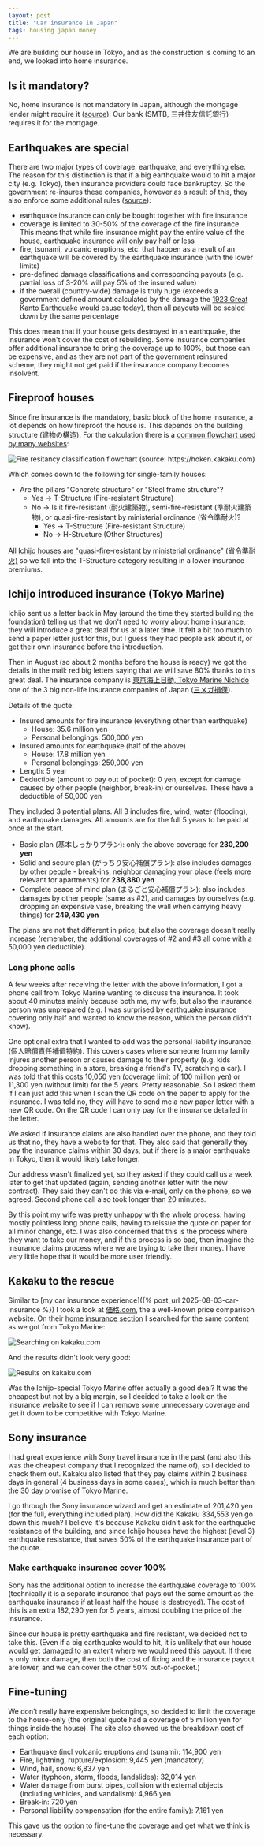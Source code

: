 ```yaml
---
layout: post
title: "Car insurance in Japan"
tags: housing japan money
---
```


We are building our house in Tokyo, and as the construction is coming to an end, we looked into home insurance.

<!--break-->

## Is it mandatory?

No, home insurance is not mandatory in Japan, although the mortgage lender might require it ([source](https://kasai.insweb.co.jp/not-subscribe/)). Our bank (SMTB, 三井住友信託銀行) requires it for the mortgage.

## Earthquakes are special

There are two major types of coverage: earthquake, and everything else. The reason for this distinction is that if a big earthquake would to hit a major city (e.g. Tokyo), then insurance providers could face bankruptcy. So the government re-insures these companies, however as a result of this, they also enforce some additional rules ([source](https://www.nihonjishin.co.jp/insurance/about.html)):

* earthquake insurance can only be bought together with fire insurance
* coverage is limited to 30-50% of the coverage of the fire insurance. This means that while fire insurance might pay the entire value of the house, earthquake insurance will only pay half or less
* fire, tsunami, vulcanic eruptions, etc. that happen as a result of an earthquake will be covered by the earthquake insurance (with the lower limits)
* pre-defined damage classifications and corresponding payouts (e.g. partial loss of 3-20% will pay 5% of the insured value)
* if the overall (country-wide) damage is truly huge (exceeds a government defined amount calculated by the damage the [1923 Great Kanto Earthquake](https://en.wikipedia.org/wiki/1923_Great_Kant%C5%8D_earthquake) would cause today), then all payouts will be scaled down by the same percentage

This does mean that if your house gets destroyed in an earthquake, the insurance won't cover the cost of rebuilding. Some insurance companies offer additional insurance to bring the coverage up to 100%, but those can be expensive, and as they are not part of the government reinsured scheme, they might not get paid if the insurance company becomes insolvent.

## Fireproof houses

Since fire insurance is the mandatory, basic block of the home insurance, a lot depends on how fireproof the house is. This depends on the building structure (建物の構造). For the calculation there is a [common flowchart used by many websites](https://hoken.kakaku.com/kasai/select/kouzou/#:~:text=%E8%A9%B2%E5%BD%93%E3%81%97%E3%81%AA%E3%81%84%E5%BB%BA%E7%89%A9-,%E6%A7%8B%E9%80%A0%E7%B4%9A%E5%88%A5%E3%81%AE%E5%88%A4%E5%AE%9A%E3%83%9D%E3%82%A4%E3%83%B3%E3%83%88,-%E5%BB%BA%E7%89%A9%E3%81%AE%E6%A7%8B%E9%80%A0):

![Fire resitancy classification flowchart (source: https://hoken.kakaku.com)](/assets/2025-09-xx-home-insurance/kasai_kouzou_chart.png#lb)

Which comes down to the following for single-family houses:

* Are the pillars "Concrete structure" or "Steel frame structure"?
  * Yes → T-Structure (Fire-resistant Structure)
  * No → Is it fire-resistant (耐火建築物), semi-fire-resistant (準耐火建築物), or quasi-fire-resistant by ministerial ordinance (省令準耐火)?
    * Yes → T-Structure (Fire-resistant Structure)
    * No → H-Structure (Other Structures)

[All Ichijo houses are "quasi-fire-resistant by ministerial ordinance" (省令準耐火)](https://www.ichijo.co.jp/technology/element/fireproof/#:~:text=%E4%B8%80%E6%9D%A1%E3%81%AE%E5%AE%B6%E3%81%AF%E3%80%81%E7%81%AB%E3%81%AB%E5%BC%B7%E3%81%84%E3%80%8C%E7%9C%81%E4%BB%A4%E6%BA%96%E8%80%90%E7%81%AB%E6%A7%8B%E9%80%A0%E3%80%8D%E3%81%AB%E9%81%A9%E5%90%88%E3%80%82%E4%B8%87%E3%81%8C%E4%B8%80%E3%81%AE%E7%81%AB%E7%81%BD%E3%81%AE%E3%81%A8%E3%81%8D%E3%82%82%E3%80%81%E8%A2%AB%E5%AE%B3%E3%82%92%E6%9C%80%E5%B0%8F%E9%99%90%E3%81%AB%E6%8A%91%E3%81%88%E3%81%BE%E3%81%99%E3%80%82%E3%81%BE%E3%81%9F%E3%80%81%E3%80%8C%E3%83%95%E3%82%A1%E3%82%A4%E3%83%A4%E3%83%BC%E3%82%B9%E3%83%88%E3%83%83%E3%83%97%E6%A7%8B%E9%80%A0%E3%80%8D%E3%81%AB%E3%82%88%E3%82%8A%E3%80%81%E7%81%AB%E3%81%AE%E9%80%9A%E3%82%8A%E9%81%93%E3%81%A8%E3%81%AA%E3%82%8B%E5%A3%81%E3%81%AA%E3%81%A9%E3%81%AE%E5%86%85%E5%81%B4%E3%81%AB%E3%81%8A%E3%81%84%E3%81%A6%E3%80%81%E6%9E%A0%E7%B5%84%E6%9D%90%E3%81%8C%E7%A9%BA%E6%B0%97%E3%81%AE%E6%B5%81%E3%82%8C%E3%82%92%E9%81%AE%E6%96%AD%E3%81%97%E3%80%81%E7%81%AB%E3%81%AE%E7%87%83%E3%81%88%E5%BA%83%E3%81%8C%E3%82%8A%E3%82%92%E3%81%8F%E3%81%84%E6%AD%A2%E3%82%81%E3%81%BE%E3%81%99%E3%80%82) so we fall into the T-Structure category resulting in a lower insurance premiums.

## Ichijo introduced insurance (Tokyo Marine)

Ichijo sent us a letter back in May (around the time they started building the foundation) telling us that we don't need to worry about home insurance, they will introduce a great deal for us at a later time. It felt a bit too much to send a paper letter just for this, but I guess they had people ask about it, or get their own insurance before the introduction.

Then in August (so about 2 months before the house is ready) we got the details in the mail: red big letters  saying that we will save 80% thanks to this great deal. The insurance company is [東京海上日動, Tokyo Marine Nichido](https://www.tokiomarine-nichido.co.jp/) one of the 3 big non-life insurance companies of Japan ([三メガ損保](https://shikiho.toyokeizai.net/news/0/854211)).

Details of the quote:

* Insured amounts for fire insurance (everything other than earthquake)
  * House: 35.6 million yen
  * Personal belongings: 500,000 yen
* Insured amounts for earthquake (half of the above)
  * House: 17.8 million yen
  * Personal belongings: 250,000 yen
* Length: 5 year
* Deductible (amount to pay out of pocket): 0 yen, except for damage caused by other people (neighbor, break-in) or ourselves. These have a deductible of 50,000 yen

They included 3 potential plans. All 3 includes fire, wind, water (flooding), and earthquake damages. All amounts are for the full 5 years to be paid at once at the start.

* Basic plan (基本しっかりプラン): only the above coverage for **230,200 yen**
* Solid and secure plan (がっちり安心補償プラン): also includes damages by other people - break-ins, neighbor damaging your place (feels more relevant for apartments) for **238,880 yen**
* Complete peace of mind plan (まるごと安心補償プラン): also includes damages by other people (same as #2), and damages by ourselves (e.g. dropping an expensive vase, breaking the wall when carrying heavy things) for **249,430 yen**

The plans are not that different in price, but also the coverage doesn't really increase (remember, the additional coverages of #2 and #3 all come with a 50,000 yen deductible).

### Long phone calls

A few weeks after receiving the letter with the above information, I got a phone call from Tokyo Marine wanting to discuss the insurance. It took about 40 minutes mainly because both me, my wife, but also the insurance person was unprepared (e.g. I was surprised by earthquake insurance covering only half and wanted to know the reason, which the person didn't know).

One optional extra that I wanted to add was the personal liability insurance (個人賠償責任補償特約). This covers cases where someone from my family injures another person or causes damage to their property (e.g. kids dropping something in a store, breaking a friend's TV, scratching a car). I was told that this costs 10,050 yen (coverage limit of 100 million yen) or 11,300 yen (without limit) for the 5 years. Pretty reasonable. So I asked them if I can just add this when I scan the QR code on the paper to apply for the insurance. I was told no, they will have to send me a new paper letter with a new QR code. On the QR code I can only pay for the insurance detailed in the letter.

We asked if insurance claims are also handled over the phone, and they told us that no, they have a website for that. They also said that generally they pay the insurance claims within 30 days, but if there is a major earthquake in Tokyo, then it would likely take longer.

Our address wasn't finalized yet, so they asked if they could call us a week later to get that updated (again, sending another letter with the new contract). They said they can't do this via e-mail, only on the phone, so we agreed. Second phone call also took longer than 20 minutes.

By this point my wife was pretty unhappy with the whole process: having mostly pointless long phone calls, having to reissue the quote on paper for all minor change, etc. I was also concerned that this is the process where they want to take our money, and if this process is so bad, then imagine the insurance claims process where we are trying to take their money. I have very little hope that it would be more user friendly.

## Kakaku to the rescue

Similar to [my car insurance experience]({% post_url  2025-08-03-car-insurance %}) I took a look at [価格.com](https://kakaku.com/), the a well-known price comparison website. On their [home insurance section](https://hoken.kakaku.com/kasai/) I searched for the same content as we got from Tokyo Marine:

![Searching on kakaku.com](/assets/2025-09-xx-home-insurance/kakaku-search.png#lb)

And the results didn't look very good:

![Results on kakaku.com](/assets/2025-09-xx-home-insurance/kakaku-results.png#lb)

Was the Ichijo-special Tokyo Marine offer actually a good deal? It was the cheapest but not by a big margin, so I decided to take a look on the insurance website to see if I can remove some unnecessary coverage and get it down to be competitive with Tokyo Marine.

## Sony insurance

I had great experience with Sony travel insurance in the past (and also this was the cheapest company that I recognized the name of), so I decided to check them out. Kakaku also listed that they pay claims within 2 business days in general (4 business days in some cases), which is much better than the 30 day promise of Tokyo Marine.

I go through the Sony insurance wizard and get an estimate of 201,420 yen (for the full, everything included plan). How did the Kakaku 334,553 yen go down this much? I believe it's because Kakaku didn't ask for the earthquake resistance of the building, and since Ichijo houses have the highest (level 3) earthquake resistance, that saves 50% of the earthquake insurance part of the quote.

### Make earthquake insurance cover 100%

Sony has the additional option to increase the earthquake coverage to 100% (technically it is a separate insurance that pays out the same amount as the earthquake insurance if at least half the house is destroyed). The cost of this is an extra 182,290 yen for 5 years, almost doubling the price of the insurance.

Since our house is pretty earthquake and fire resistant, we decided not to take this. (Even if a big earthquake would to hit, it is unlikely that our house would get damaged to an extent where we would need this payout. If there is only minor damage, then both the cost of fixing and the insurance payout are lower, and we can cover the other 50% out-of-pocket.)

## Fine-tuning

We don't really have expensive belongings, so decided to limit the coverage to the house-only (the original quote had a coverage of 5 million yen for things inside the house). The site also showed us the breakdown cost of each option:

* Earthquake (incl volcanic eruptions and tsunami): 114,900 yen
* Fire, lightning, rupture/explosion: 9,445 yen (mandatory)
* Wind, hail, snow: 6,837 yen
* Water (typhoon, storm, floods, landslides): 32,014 yen
* Water damage from burst pipes, collision with external objects (including vehicles, and vandalism): 4,966 yen
* Break-in: 720 yen
* Personal liability compensation (for the entire family): 7,161 yen

This gave us the option to fine-tune the coverage and get what we think is necessary.
